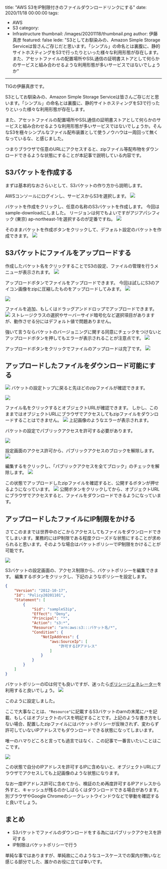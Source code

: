 title: "AWS S3をIP制限付きのファイルダウンロードリンクにする"
date: 2020/11/18 00:00:00
tags:
  - AWS
  - S3
category:
  - Infrastructure
thumbnail: /images/20201118/thumbnail.png
author: 伊藤真彦
featured: false
lede: "S3としてお馴染みの、Amazon Simple Storage Serviceは皆さんご存じだと思います。「シンプル」の命名とは裏腹に、静的サイトホスティングをS3で行ったりといった様々な利用形態が存在します。また、アセットファイルの配置場所やSSL通信の証明書ストアとして何らかのサービスと組み合わせるような利用形態が多いサービスではないでしょうか"
---

TIGの伊藤真彦です。

S3としてお馴染みの、Amazon Simple Storage Serviceは皆さんご存じだと思います。「シンプル」の命名とは裏腹に、静的サイトホスティングをS3で行ったりといった様々な利用形態が存在します。

また、アセットファイルの配置場所やSSL通信の証明書ストアとして何らかのサービスと組み合わせるような利用形態が多いサービスではないでしょうか。そんなS3を極々シンプルなファイル配布装置として使うノウハウは一周回って無くなっているな、と感じました。

つまりブラウザで任意のURLにアクセスすると、zipファイル等配布物をダウンロードできるような状態にすることが本記事で説明している内容です。

## S3バケットを作成する

まずは基本的なおさらいとして、S3バケットの作り方から説明します。

AWSコンソールにログインし、サービスからS3を選択します。
![](/images/20201118/image.png)

バケットを作成をクリックし、任意の名称のS3バケットを作成します。
今回はsample-downloadにしました。
リージョンは何でもよいですがアジアパシフィック (東京) ap-northeast-1を選択するのが定番ですね。
![](/images/20201118/image_2.png)

そのままバケットを作成ボタンをクリックして、デフォルト設定のバケットを作成できます。
![](/images/20201118/image_3.png)

## S3バケットにファイルをアップロードする

作成したバケット名をクリックすることでS3の設定、ファイルの管理を行うメニューが表示されます。
![](/images/20201118/image_4.png)

アップロードボタンでファイルをアップロードできます。
今回は試しにS3のアイコン画像をzipに圧縮したものをアップロードしてみます。
![](/images/20201118/image_5.png)

![](/images/20201118/image_6.png)

ファイルを追加、もしくはドラッグアンドドロップでアップロードできます。
![](/images/20201118/image_7.png)
ストレージクラスの選択やサーバーサイド暗号化など選択項目がありますが、動作させる分にはデフォルト値で問題ありません。

強いて言うならバケットのバージョニングに関する同意にチェックをつけないとアップロードボタンを押してもエラーが表示されることが注意点です。
![](/images/20201118/image_8.png)

アップロードボタンをクリックでファイルのアップロードは完了です。
![](/images/20201118/image_9.png)

## アップロードしたファイルをダウンロード可能にする
![](/images/20201118/image_10.png)
バケットの設定トップに戻ると先ほどのzipファイルが確認できます。

![](/images/20201118/image_11.png)

ファイル名をクリックするとオブジェクトURLが確認できます。
しかし、このままではオブジェクトURLにブラウザでアクセスしてもzipファイルをダウンロードすることはできません。
![](/images/20201118/image_12.png)
上記画像のようなエラーが表示されます。

バケットの設定でパブリックアクセスを許可する必要があります。

![](/images/20201118/image_13.png)

設定画面のアクセス許可から、パブリックアクセスのブロックを解除します。
![](/images/20201118/image_14.png)


編集するをクリックし、「パブリックアクセスを全てブロック」のチェックを解除します。
![](/images/20201118/image_15.png)

この状態でアップロードしたzipファイルを確認すると、公開するボタンが押せるようになっています。
![](/images/20201118/image_16.png)
公開ボタンをクリックしてから、オブジェクトURLにブラウザでアクセスすると、ファイルをダウンロードできるようになっています。

## アップロードしたファイルにIP制限をかける

さてこのままでは世界中のどこからアクセスしてもファイルをダウンロードできてしまいます。業務的にはIP制限である程度クローズドな状態にすることが求められると思います。そのような場合はバケットポリシーでIP制限をかけることが可能です。

![](/images/20201118/image_17.png)

S3バケットの設定画面の、アクセス制限から、バケットポリシーを編集できます。
編集するボタンをクリックし、下記のようなポリシーを設定します。

```json
{
    "Version": "2012-10-17",
    "Id": "Policy20201101",
    "Statement": [
        {
            "Sid": "sampleS3ip",
            "Effect": "Deny",
            "Principal": "*",
            "Action": "s3:*",
            "Resource": "arn:aws:s3:::バケット名/*",
            "Condition": {
                "NotIpAddress": {
                    "aws:SourceIp": [
                        "許可するIPアドレス"
                    ]
                }
            }
        }
    ]
}
```

バケットポリシーのIDは何でも良いですが、迷ったら[ポリシージェネレーター](https://awspolicygen.s3.amazonaws.com/policygen.html)を利用すると良いでしょう。
![](/images/20201118/image_18.png)

このように設定しました。

ここで大事なことは、`"Resource"`に記載するS3バケットのarnの末尾に`/*`を記載、もしくはオブジェクトのパスを明記することです。上記のような書き方をしない場合、配置したzipファイルにはバケットポリシーが反映されず、変わらず許可していないIPアドレスでもダウンロードできる状態になってしまいます。

唯一のハマりどころと言っても過言ではなく、この記事で一番言いたいことはここです。

![](/images/20201118/image_19.png)

この状態で自分のIPアドレスを許可するIPに含めないと、オブジェクトURLにブラウザでアクセスしても上記画像のような状態になります。

なお一度IPアドレス許可に含めてから、検証のため再度許可するIPアドレスから外すと、キャッシュが残るのかしばらくはダウンロードできる場合があります。
別ブラウザやGoogle Chromeのシークレットウインドウなどで挙動を確認すると良いでしょう。

## まとめ

* S3バケットでファイルのダウンロードをする為にはパブリックアクセスを許可する
* IP制限はバケットポリシーで行う

単純な事ではありますが、単純故にこのようなユースケースでの案内が無いなと感じる部分でした、誰かのお役に立てば幸いです。

